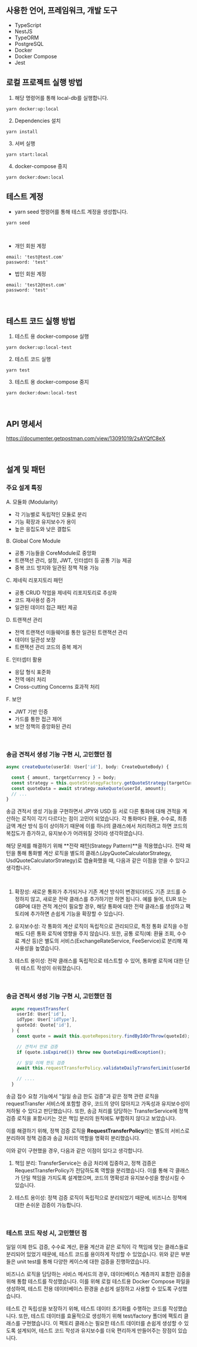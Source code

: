 ## 사용한 언어, 프레임워크, 개발 도구

- TypeScript
- NestJS
- TypeORM
- PostgreSQL
- Docker
- Docker Compose
- Jest

## 로컬 프로젝트 실행 방법

1. 해당 명령어를 통해 local-db를 실행합니다.

```
yarn docker:up:local
```

2. Dependencies 설치

```
yarn install
```

3. 서버 실행

```
yarn start:local
```

4. docker-compose 중지

```
yarn docker:down:local
```

## 테스트 계정

- yarn seed 명령어를 통해 테스트 계정을 생성합니다.

```
yarn seed
```

<br>

- 개인 회원 계정

```
email: 'test@test.com'
password: 'test'
```

- 법인 회원 계정

```
email: 'test2@test.com'
password: 'test'
```

<br>

## 테스트 코드 실행 방법

1. 테스트 용 docker-compose 실행

```
yarn docker:up:local-test
```

2. 테스트 코드 실행

```
yarn test
```

3. 테스트 용 docker-compose 중지

```
yarn docker:down:local-test
```

<br>

## API 명세서

https://documenter.getpostman.com/view/13091019/2sAYQfC8eX

<br>

## 설계 및 패턴

### 주요 설계 특징

A. 모듈화 (Modularity)

- 각 기능별로 독립적인 모듈로 분리
- 기능 확장과 유지보수가 용이
- 높은 응집도와 낮은 결합도

B. Global Core Module

- 공통 기능들을 CoreModule로 중앙화
- 트랜잭션 관리, 설정, JWT, 인터셉터 등 공통 기능 제공
- 중복 코드 방지와 일관된 정책 적용 가능

C. 제네릭 리포지토리 패턴

- 공통 CRUD 작업을 제네릭 리포지토리로 추상화
- 코드 재사용성 증가
- 일관된 데이터 접근 패턴 제공

D. 트랜잭션 관리

- 전역 트랜잭션 미들웨어를 통한 일관된 트랜잭션 관리
- 데이터 일관성 보장
- 트랜잭션 관리 코드의 중복 제거

E. 인터셉터 활용

- 응답 형식 표준화
- 전역 에러 처리
- Cross-cutting Concerns 효과적 처리

F. 보안

- JWT 기반 인증
- 가드를 통한 접근 제어
- 보안 정책의 중앙화된 관리

<br>

### 송금 견적서 생성 기능 구현 시, 고민했던 점

```typescript
async createQuote(userId: User['id'], body: CreateQuoteBody) {

  const { amount, targetCurrency } = body;
  const strategy = this.quoteStrategyFactory.getQuoteStrategy(targetCurrency);
  const quoteData = await strategy.makeQuote(userId, amount);
  // ...
}
```

송금 견적서 생성 기능을 구현하면서 JPY와 USD 등 서로 다른 통화에 대해 견적을 계산하는 로직이 각기 다르다는 점이 고민이 되었습니다. 각 통화마다 환율, 수수료, 최종 금액 계산 방식 등이 상이하기 때문에 이를 하나의 클래스에서 처리하려고 하면 코드의 복잡도가 증가하고, 유지보수가 어려워질 것이라 생각하였습니다.

해당 문제를 해결하기 위해 **전략 패턴(Strategy Pattern)**을 적용했습니다. 전략 패턴을 통해 통화별 계산 로직을 별도의 클래스(JpyQuoteCalculatorStrategy, UsdQuoteCalculatorStrategy)로 캡슐화했을 때, 다음과 같은 이점을 얻을 수 있다고 생각합니다.

<br>

1. 확장성:
   새로운 통화가 추가되거나 기존 계산 방식이 변경되더라도 기존 코드를 수정하지 않고, 새로운 전략 클래스를 추가하기만 하면 됩니다. 예를 들어, EUR 또는 GBP에 대한 견적 계산이 필요할 경우, 해당 통화에 대한 전략 클래스를 생성하고 팩토리에 추가하면 손쉽게 기능을 확장할 수 있습니다.

2. 유지보수성:
   각 통화의 계산 로직이 독립적으로 관리되므로, 특정 통화 로직을 수정해도 다른 통화 로직에 영향을 주지 않습니다. 또한, 공통 로직(예: 환율 조회, 수수료 계산 등)은 별도의 서비스(ExchangeRateService, FeeService)로 분리해 재사용성을 높였습니다.

3. 테스트 용이성:
   전략 클래스를 독립적으로 테스트할 수 있어, 통화별 로직에 대한 단위 테스트 작성이 쉬워졌습니다.

<br>

### 송금 견적서 생성 기능 구현 시, 고민했던 점

```typescript
  async requestTransfer(
    userId: User['id'],
    idType: User['idType'],
    quoteId: Quote['id'],
  ) {
    const quote = await this.quoteRepository.findByIdOrThrow(quoteId);

    // 견적서 만료 검증
    if (quote.isExpired()) throw new QuoteExpiredException();

    // 일일 이체 한도 검증
    await this.requestTransferPolicy.validateDailyTransferLimit(userId, idType);

    // ....
  }
```

송금 접수 요청 기능에서 "일일 송금 한도 검증"과 같은 정책 관련 로직을 requestTransfer 서비스에 포함할 경우, 코드의 양이 많아지고 가독성과 유지보수성이 저하될 수 있다고 판단했습니다. 또한, 송금 처리를 담당하는 TransferService에 정책 검증 로직을 포함시키는 것은 책임 분리의 원칙에도 부합하지 않다고 보았습니다.

이를 해결하기 위해, 정책 검증 로직을 **RequestTransferPolicy**라는 별도의 서비스로 분리하여 정책 검증과 송금 처리의 역할을 명확히 분리했습니다.

이와 같이 구현했을 경우, 다음과 같은 이점이 있다고 생각합니다.

1. 책임 분리:
   TransferService는 송금 처리에 집중하고, 정책 검증은 RequestTransferPolicy가 전담하도록 역할을 분리했습니다. 이를 통해 각 클래스가 단일 책임을 가지도록 설계했으며, 코드의 명확성과 유지보수성을 향상시킬 수 있습니다.

2. 테스트 용이성:
   정책 검증 로직이 독립적으로 분리되었기 때문에, 비즈니스 정책에 대한 손쉬운 검증이 가능합니다.

<br>

### 테스트 코드 작성 시, 고민했던 점

일일 이체 한도 검증, 수수료 계산, 환율 계산과 같은 로직이 각 책임에 맞는 클래스들로 분리되어 있었기 때문에, 테스트 코드를 용이하게 작성할 수 있었습니다. 위와 같은 부분들은 unit test를 통해 다양한 케이스에 대한 검증을 진행하였습니다.

비즈니스 로직을 담당하는 서비스 메서드의 경우, 데이터베이스 계층까지 포함한 검증을 위해 통합 테스트를 작성했습니다. 이를 위해 로컬 테스트용 Docker Compose 파일을 생성하여, 테스트 전용 데이터베이스 환경을 손쉽게 설정하고 사용할 수 있도록 구성했습니다.

테스트 간 독립성을 보장하기 위해, 테스트 데이터 초기화를 수행하는 코드를 작성했습니다. 또한, 테스트 데이터를 효율적으로 생성하기 위해 test/factory 폴더에 팩토리 클래스를 구현했습니다. 이 팩토리 클래스는 필요한 테스트 데이터를 손쉽게 생성할 수 있도록 설계되어, 테스트 코드 작성과 유지보수를 더욱 편리하게 만들어주는 장점이 있습니다.
